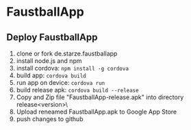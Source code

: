 # FaustballApp

## Deploy FaustballApp

1. clone or fork de.starze.faustballapp
2. install node.js and npm
3. install cordova: `npm install -g cordova`
4. build app: `cordova build`
5. run app on device: `cordova run`
6. build release apk: `cordova build --release`
7. Copy and Zip file "FaustballApp-release.apk" into directory release\<version>\
8. Upload reneamed FaustballApp.apk to Google App Store
9. push changes to github

